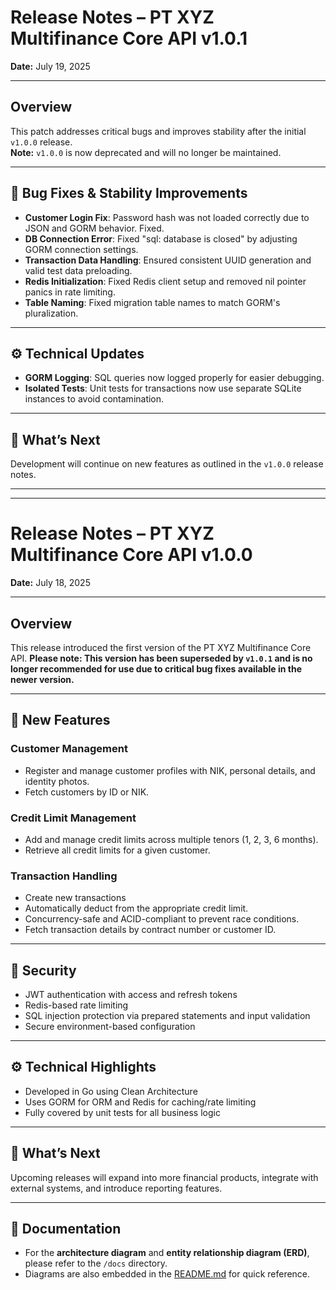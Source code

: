 # Release Notes – PT XYZ Multifinance Core API v1.0.1  
**Date:** July 19, 2025

---

## Overview

This patch addresses critical bugs and improves stability after the initial `v1.0.0` release.  
**Note:** `v1.0.0` is now deprecated and will no longer be maintained.

---

## 🐛 Bug Fixes & Stability Improvements

- **Customer Login Fix**: Password hash was not loaded correctly due to JSON and GORM behavior. Fixed.
- **DB Connection Error**: Fixed "sql: database is closed" by adjusting GORM connection settings.
- **Transaction Data Handling**: Ensured consistent UUID generation and valid test data preloading.
- **Redis Initialization**: Fixed Redis client setup and removed nil pointer panics in rate limiting.
- **Table Naming**: Fixed migration table names to match GORM's pluralization.

---

## ⚙️ Technical Updates

- **GORM Logging**: SQL queries now logged properly for easier debugging.
- **Isolated Tests**: Unit tests for transactions now use separate SQLite instances to avoid contamination.

---

## 📝 What’s Next

Development will continue on new features as outlined in the `v1.0.0` release notes.

---
---

# Release Notes – PT XYZ Multifinance Core API v1.0.0
**Date:** July 18, 2025

---

## Overview

This release introduced the first version of the PT XYZ Multifinance Core API. **Please note: This version has been superseded by `v1.0.1` and is no longer recommended for use due to critical bug fixes available in the newer version.**

---

## 🚀 New Features

### Customer Management
- Register and manage customer profiles with NIK, personal details, and identity photos.
- Fetch customers by ID or NIK.

### Credit Limit Management
- Add and manage credit limits across multiple tenors (1, 2, 3, 6 months).
- Retrieve all credit limits for a given customer.

### Transaction Handling
- Create new transactions
- Automatically deduct from the appropriate credit limit.
- Concurrency-safe and ACID-compliant to prevent race conditions.
- Fetch transaction details by contract number or customer ID.

---

## 🔐 Security

- JWT authentication with access and refresh tokens
- Redis-based rate limiting
- SQL injection protection via prepared statements and input validation
- Secure environment-based configuration

---

## ⚙️ Technical Highlights

- Developed in Go using Clean Architecture
- Uses GORM for ORM and Redis for caching/rate limiting
- Fully covered by unit tests for all business logic

---

## 📝 What’s Next

Upcoming releases will expand into more financial products, integrate with external systems, and introduce reporting features.

---

## 📎 Documentation

- For the **architecture diagram** and **entity relationship diagram (ERD)**, please refer to the `/docs` directory.
- Diagrams are also embedded in the [README.md](./README.md) for quick reference.